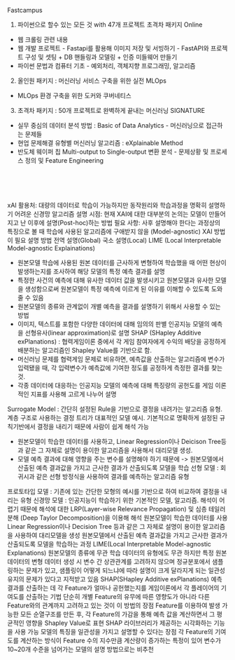 Fastcampus <br>
1) 파이썬으로 할수 있는 모든 것 with 47개 프로젝트 초격차 패키지 Online
- 웹 크롤링 관련 내용
- 웹 개발 프로젝트 - Fastapi를 활용해 이미지 저장 및 서빙하기 - FastAPI와 프로젝트 구성 및 셋팅 + DB 핸들링과 모델링 + 인증 미들웨어 만들기
- 파이썬 문법과 컴퓨터 기초 - 예외처리, 객체지향 프로그래밍, 알고리즘

2) 올인원 패키지 : 머신러닝 서비스 구축을 위한 실전 MLOps
- MLOps 환경 구축을 위한 도커와 쿠버네티스

3) 초격차 패키지 : 50개 프로젝트로 완벽하게 끝내는 머신러닝 SIGNATURE
- 실무 중심의 데이터 분석 방법 : Basic of Data Analytics - 머신러닝으로 접근하는 문제들
- 현업 문제해결 유형별 머신러닝 알고리즘 : eXplainable Method
- 반도체 웨이퍼 칩 Multi-output to Single-output 변환 분석 - 문제상황 및 프로세스 정의 및 Feature Engineering

<br><br><br><br> xAI 
활용처: 대량의 데이터로 학습이 가능하지만 동작원리와 학습과정을 명확히 설명하기 어려운 신경망 알고리즘
설명 시점: 현재 XAI에 대한 대부분의 논의는 모델이 만들어지고 난 이후에 설명(Post-hoc)하는 방법
필요 사항: 사후 설명해야 한다는 과정상의 특징으로 볼 때 학습에 사용된 알고리즘에 구애받지 않을 (Model-agnostic) XAI 방법이 필요
설명 방법
전역 설명(Global)
국소 설명(Local)
LIME (Local Interpretable Model-agnostic Explainations)
- 원본모델 학습에 사용된 원본 데이터를 근사하게 변형하여 학습했을 때 어떤 현상이 발생하는지를 조사하여 해당 모델의 특정 예측 결과를 설명
- 특정한 사건의 예측에 대해 유사한 데이터 값을 발생시키고 원본모델과 유사한 모델을 생성함으로써 원본모델이 특정 예측에 이르게 된 이유를 이해할 수 있도록 도와줄 수 있음
- 원본모델의 종류와 관계없이 개별 예측을 결과를 설명하기 위해서 사용할 수 있는 방법
- 이미지, 텍스트를 포함한 다양한 데이터에 대해 임의의 판별 인공지능 모델의 예측을 선형유사(linear approximation)로 설명
SHAP (SHapley Additive exPlanations) : 협력게임이론 중에서 각 게임 참여자에게 수익의 배당을 공정하게 배분하는 알고리즘인 Shapley Value를 기반으로 함. 
- 머신러닝 문제를 협력게임 문제로 비유하면, 예측값을 산출하는 알고리즘에 변수가 입력됐을 때, 각 입력변수가 예측값에 기여한 정도를 공정하게 측정한 결과를 찾는 것.
- 각종 데이터에 대응하는 인공지능 모델의 예측에 대해 특징량의 공헌도를 게임 이론적인 지표를 사용해 고르게 나누어 설명

Surrogate Model : 간단히 설정된 Rule을 기반으로 결정을 내려가는 알고리즘 유형. 계층 구조로 사용하는 결정 트리가 대표적인 모델 예시. 기본적으로 명확하게 설정된 규칙기반에서 결정을 내리기 때문에 사람이 쉽게 해석 가능
-  원본모델이 학습한 데이터를 사용하고, Linear Regression이나 Deicison Tree등과 같은 그 자체로 설명이 용이한 알고리즘을 사용해서 대리모델 생성.
-  모델 예측 결과에 대해 영향을 주는 변수를 설명해야 하기 때문에 -> 원본모델에서 산출된 예측 결과값을 가지고 근사한 결과가 산출되도록 모델을 학습
선형 모델 : 회귀시과 같은 선형 방정식을 사용하여 결과를 예측하는 알고리즘 유형

프로토타입 모델 : 기존에 있는 간단한 모형의 예시를 기반으로 하여 비교하여 결정을 내리는 유형
신경망 모델 : 인공지능이 학습하기 위한 기본적인 모델, 알고리즘. 해석이 어렵기 때문에 해석에 대한 LRP(Layer-wise Relevance Propagation) 및 심층 테일러 분해 (Deep Taylor Decomposition)을 이용해 해석
원본모델이 학습한 데이터를 사용
Linear Regression이나 Decision Tree 등과 같은 그 자체로 설명이 용이한 알고리즘을 사용하여 대리모델을 생성
원본모델에서 산출된 예측 결과값을 가지고 근사한 결과가 산출되도록 모델을 학습하는 과정
LIME(Local Interpretable Model-agnostic Explanations)
원본모델의 종류에 무관
학습 데이터의 유형에도 무관
하지만 특정 원본 데이터의 변형 데이터 생성 시 변수 간 상관관계를 고려하지 않으며 정규분포에서 샘플링하는 문제가 있고,
샘플링이 어떻게 되느냐에 따라 설명이 크게 달라지게 되는 일관성 유지의 문제가 있다고 지적받고 있음
SHAP(SHapley Additive exPlanations)
예측 결과를 산출하는 데 각 Feature가 얼마나 공헌했는지를 게임이론에서 각 플레이어의 기여도를 산출하는 기법
단순히 개별 Feature의 유무에 따른 영향도가 아니라 다른 Feature와의 관계까지 고려하고 있는 것이 이 방법의 장점
Feature를 이용하여 발생 가능한 모든 순열구조를 만든 후, 각 Feature의 가감을 통해 예측 값을 계산하면서 그 평균적인 영향을 Shapley Value로 표현
SHAP 라이브러리가 제공하는 시각화하는 기능을 사용 가능
모델의 특징을 일관성을 가지고 설명할 수 있다는 장점
각 Feature의 기여도를 계산하는 방식이 Feature 수의 지수만큼 계산량이 증가하는 특정이 있어 변수가 10~20개 수준을 넘어가는 모델의 설명 방법으로는 비추천
